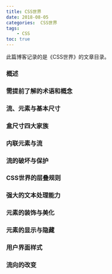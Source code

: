 ```yaml
---
title: CSS世界
date: 2018-08-05
categories:  CSS世界
tags:
    - CSS
toc: true
---
```

此篇博客记录的是《CSS世界》的文章目录。

<!--more-->

### 概述

### 需提前了解的术语和概念

### 流、元素与基本尺寸

### 盒尺寸四大家族

### 内联元素与流

### 流的破坏与保护

### CSS世界的层叠规则

### 强大的文本处理能力

### 元素的装饰与美化

### 元素的显示与隐藏

### 用户界面样式

### 流向的改变